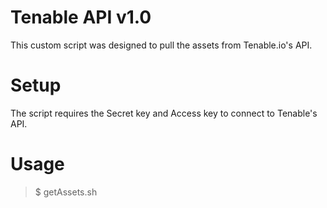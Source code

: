 # Tenable API v1.0
This custom script was designed to pull the assets from Tenable.io's API.

# Setup
The script requires the Secret key and Access key to connect to Tenable's API.

# Usage
> $ getAssets.sh
